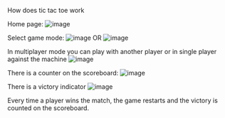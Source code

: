 How does tic tac toe work

Home page:
![image](https://user-images.githubusercontent.com/88516924/235825818-c5859881-b350-4e20-95ee-19ba1a0836b3.png)


Select game mode:
![image](https://user-images.githubusercontent.com/88516924/235825858-0b806fb2-7af2-4b70-a830-5fd69d116a79.png)
OR
![image](https://user-images.githubusercontent.com/88516924/235825895-0cdc2353-7eca-4040-b0da-bc627b1eef5a.png)



In multiplayer mode you can play with another player or in single player against the machine
![image](https://user-images.githubusercontent.com/88516924/235825949-0d967c9c-8701-4827-97bc-efadd5632a8a.png)


There is a counter on the scoreboard:
![image](https://user-images.githubusercontent.com/88516924/235825986-a642552b-54d2-4767-8872-13878f96bed8.png)


There is a victory indicator
![image](https://user-images.githubusercontent.com/88516924/235826058-cb4a1559-77f5-44dc-b112-8ea69e830262.png)


Every time a player wins the match, the game restarts and the victory is counted on the scoreboard.
